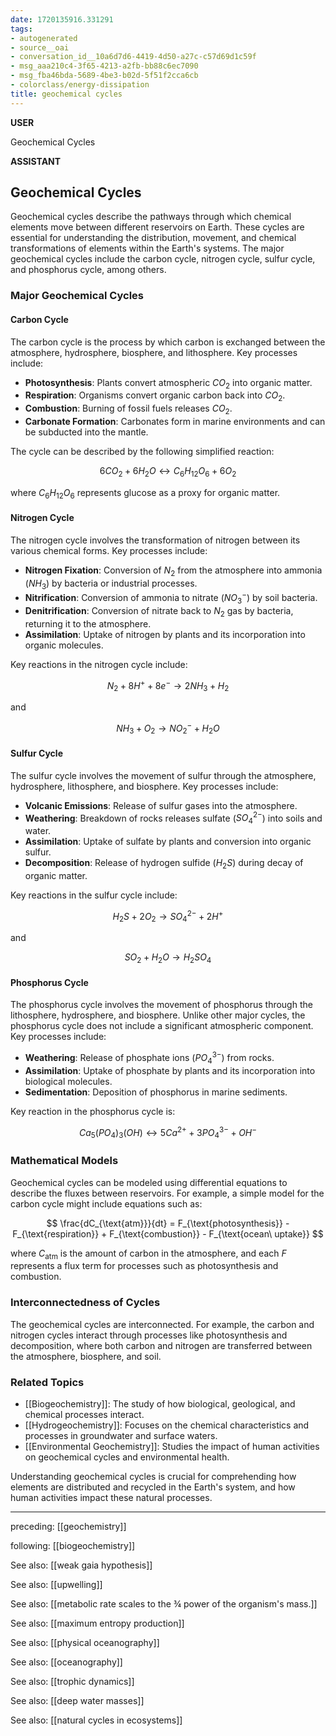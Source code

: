 ```yaml
---
date: 1720135916.331291
tags:
- autogenerated
- source__oai
- conversation_id__10a6d7d6-4419-4d50-a27c-c57d69d1c59f
- msg_aaa210c4-3f65-4213-a2fb-bb88c6ec7090
- msg_fba46bda-5689-4be3-b02d-5f51f2cca6cb
- colorclass/energy-dissipation
title: geochemical cycles
---
```


**USER**

Geochemical Cycles


**ASSISTANT**

## Geochemical Cycles

Geochemical cycles describe the pathways through which chemical elements move between different reservoirs on Earth. These cycles are essential for understanding the distribution, movement, and chemical transformations of elements within the Earth's systems. The major geochemical cycles include the carbon cycle, nitrogen cycle, sulfur cycle, and phosphorus cycle, among others.

### Major Geochemical Cycles

#### Carbon Cycle

The carbon cycle is the process by which carbon is exchanged between the atmosphere, hydrosphere, biosphere, and lithosphere. Key processes include:

- **Photosynthesis**: Plants convert atmospheric $CO_2$ into organic matter.
- **Respiration**: Organisms convert organic carbon back into $CO_2$.
- **Combustion**: Burning of fossil fuels releases $CO_2$.
- **Carbonate Formation**: Carbonates form in marine environments and can be subducted into the mantle.

The cycle can be described by the following simplified reaction:

$$
6CO_2 + 6H_2O \leftrightarrow C_6H_{12}O_6 + 6O_2
$$

where $C_6H_{12}O_6$ represents glucose as a proxy for organic matter.

#### Nitrogen Cycle

The nitrogen cycle involves the transformation of nitrogen between its various chemical forms. Key processes include:

- **Nitrogen Fixation**: Conversion of $N_2$ from the atmosphere into ammonia ($NH_3$) by bacteria or industrial processes.
- **Nitrification**: Conversion of ammonia to nitrate ($NO_3^-$) by soil bacteria.
- **Denitrification**: Conversion of nitrate back to $N_2$ gas by bacteria, returning it to the atmosphere.
- **Assimilation**: Uptake of nitrogen by plants and its incorporation into organic molecules.

Key reactions in the nitrogen cycle include:

$$
N_2 + 8H^+ + 8e^- \rightarrow 2NH_3 + H_2
$$

and

$$
NH_3 + O_2 \rightarrow NO_2^- + H_2O
$$

#### Sulfur Cycle

The sulfur cycle involves the movement of sulfur through the atmosphere, hydrosphere, lithosphere, and biosphere. Key processes include:

- **Volcanic Emissions**: Release of sulfur gases into the atmosphere.
- **Weathering**: Breakdown of rocks releases sulfate ($SO_4^{2-}$) into soils and water.
- **Assimilation**: Uptake of sulfate by plants and conversion into organic sulfur.
- **Decomposition**: Release of hydrogen sulfide ($H_2S$) during decay of organic matter.

Key reactions in the sulfur cycle include:

$$
H_2S + 2O_2 \rightarrow SO_4^{2-} + 2H^+
$$

and

$$
SO_2 + H_2O \rightarrow H_2SO_4
$$

#### Phosphorus Cycle

The phosphorus cycle involves the movement of phosphorus through the lithosphere, hydrosphere, and biosphere. Unlike other major cycles, the phosphorus cycle does not include a significant atmospheric component. Key processes include:

- **Weathering**: Release of phosphate ions ($PO_4^{3-}$) from rocks.
- **Assimilation**: Uptake of phosphate by plants and its incorporation into biological molecules.
- **Sedimentation**: Deposition of phosphorus in marine sediments.

Key reaction in the phosphorus cycle is:

$$
Ca_5(PO_4)_3(OH) \leftrightarrow 5Ca^{2+} + 3PO_4^{3-} + OH^-
$$

### Mathematical Models

Geochemical cycles can be modeled using differential equations to describe the fluxes between reservoirs. For example, a simple model for the carbon cycle might include equations such as:

$$
\frac{dC_{\text{atm}}}{dt} = F_{\text{photosynthesis}} - F_{\text{respiration}} + F_{\text{combustion}} - F_{\text{ocean\ uptake}}
$$

where $C_{\text{atm}}$ is the amount of carbon in the atmosphere, and each $F$ represents a flux term for processes such as photosynthesis and combustion.

### Interconnectedness of Cycles

The geochemical cycles are interconnected. For example, the carbon and nitrogen cycles interact through processes like photosynthesis and decomposition, where both carbon and nitrogen are transferred between the atmosphere, biosphere, and soil.

### Related Topics

- [[Biogeochemistry]]: The study of how biological, geological, and chemical processes interact.
- [[Hydrogeochemistry]]: Focuses on the chemical characteristics and processes in groundwater and surface waters.
- [[Environmental Geochemistry]]: Studies the impact of human activities on geochemical cycles and environmental health.

Understanding geochemical cycles is crucial for comprehending how elements are distributed and recycled in the Earth's system, and how human activities impact these natural processes.


---

preceding: [[geochemistry]]  


following: [[biogeochemistry]]

See also: [[weak gaia hypothesis]]


See also: [[upwelling]]


See also: [[metabolic rate scales to the ¾ power of the organism's mass.]]


See also: [[maximum entropy production]]


See also: [[physical oceanography]]


See also: [[oceanography]]


See also: [[trophic dynamics]]


See also: [[deep water masses]]


See also: [[natural cycles in ecosystems]]